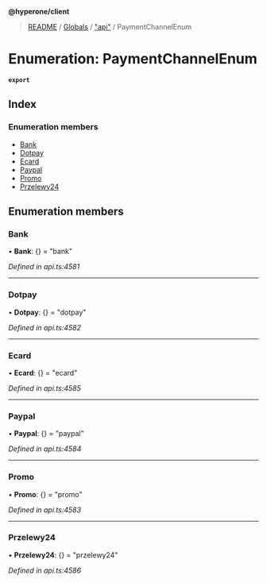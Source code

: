 **@hyperone/client**

> [README](../README.md) / [Globals](../globals.md) / ["api"](../modules/_api_.md) / PaymentChannelEnum

# Enumeration: PaymentChannelEnum

**`export`** 

## Index

### Enumeration members

* [Bank](_api_.paymentchannelenum.md#bank)
* [Dotpay](_api_.paymentchannelenum.md#dotpay)
* [Ecard](_api_.paymentchannelenum.md#ecard)
* [Paypal](_api_.paymentchannelenum.md#paypal)
* [Promo](_api_.paymentchannelenum.md#promo)
* [Przelewy24](_api_.paymentchannelenum.md#przelewy24)

## Enumeration members

### Bank

•  **Bank**: {} = "bank"

*Defined in api.ts:4581*

___

### Dotpay

•  **Dotpay**: {} = "dotpay"

*Defined in api.ts:4582*

___

### Ecard

•  **Ecard**: {} = "ecard"

*Defined in api.ts:4585*

___

### Paypal

•  **Paypal**: {} = "paypal"

*Defined in api.ts:4584*

___

### Promo

•  **Promo**: {} = "promo"

*Defined in api.ts:4583*

___

### Przelewy24

•  **Przelewy24**: {} = "przelewy24"

*Defined in api.ts:4586*
